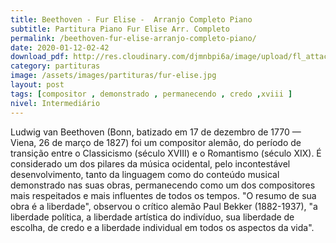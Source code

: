 ```yaml
---
title: Beethoven - Fur Elise -  Arranjo Completo Piano
subtitle: Partitura Piano Fur Elise Arr. Completo
permalink: /beethoven-fur-elise-arranjo-completo-piano/
date: 2020-01-12-02-42
download_pdf: http://res.cloudinary.com/djmnbpi6a/image/upload/fl_attachment/v1/sheetmusic/beethoven-fur-elise-fur-elise-album-leaf-for-elise-music-files.pdf
category: partituras
image: /assets/images/partituras/fur-elise.jpg
layout: post
tags: [compositor , demonstrado , permanecendo , credo ,xviii ]
nivel: Intermediário
---
```

Ludwig van Beethoven (Bonn, batizado em 17 de dezembro de 1770 — Viena, 26 de março de 1827) foi um compositor alemão, do período de transição entre o Classicismo (século XVIII) e o Romantismo (século XIX). É considerado um dos pilares da música ocidental, pelo incontestável desenvolvimento, tanto da linguagem como do conteúdo musical demonstrado nas suas obras, permanecendo como um dos compositores mais respeitados e mais influentes de todos os tempos. "O resumo de sua obra é a liberdade", observou o crítico alemão Paul Bekker (1882-1937), "a liberdade política, a liberdade artística do indivíduo, sua liberdade de escolha, de credo e a liberdade individual em todos os aspectos da vida".
